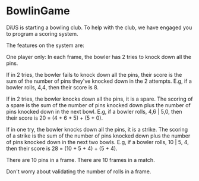 # BowlinGame
DiUS is starting a bowling club. To help with the club, we have engaged you to program a scoring system.

The features on the system are:

One player only:
In each frame, the bowler has 2 tries to knock down all the pins.

If in 2 tries, the bowler fails to knock down all the pins, their score is the sum of the number of pins they've knocked down in the 2 attempts.
E.g, if a bowler rolls, 4,4, then their score is 8.

If in 2 tries, the bowler knocks down all the pins, it is a spare. The scoring of a spare is the sum of the number of pins knocked down plus the number of pins knocked down in the next bowl.
E.g, if a bowler rolls, 4,6 | 5,0, then their score is 20 = (4 + 6 + 5) + (5 + 0).

If in one try, the bowler knocks down all the pins, it is a strike. The scoring of a strike is the sum of the number of pins knocked down plus the number of pins knocked down in the next two bowls.
E.g, if a bowler rolls, 10 | 5, 4, then their score is 28 = (10 + 5 + 4) + (5 + 4).

There are 10 pins in a frame.
There are 10 frames in a match.

Don't worry about validating the number of rolls in a frame.
